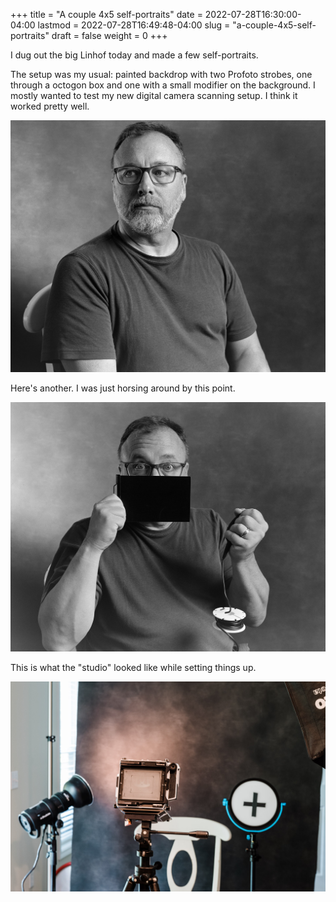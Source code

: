 +++
title = "A couple 4x5 self-portraits"
date = 2022-07-28T16:30:00-04:00
lastmod = 2022-07-28T16:49:48-04:00
slug = "a-couple-4x5-self-portraits"
draft = false
weight = 0
+++

I dug out the big Linhof today and made a few self-portraits.

The setup was my usual: painted backdrop with two Profoto strobes, one through a octogon box and one with a small modifier on the background. I mostly wanted to test my new digital camera scanning setup. I think it worked pretty well.

![Self-portrait](scan1.jpg "Self-portrait. Linhof Master Technika")


Here's another. I was just horsing around by this point.

![Self-portrait](scan2.jpg "Self-portrait. Linhof Master Technika")

This is what the "studio" looked like while setting things up.

![Studio](setup.jpg "Studio")

